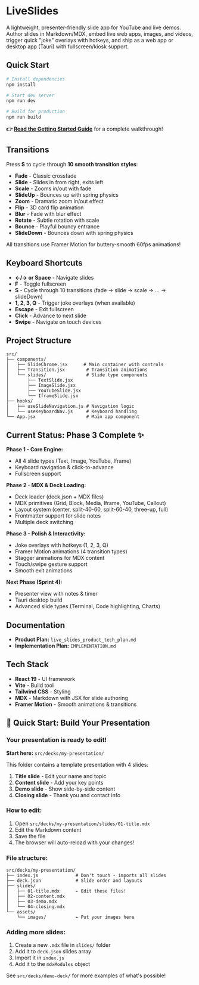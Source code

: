 # LiveSlides

A lightweight, presenter-friendly slide app for YouTube and live demos. Author slides in Markdown/MDX, embed live web apps, images, and videos, trigger quick "joke" overlays with hotkeys, and ship as a web app or desktop app (Tauri) with fullscreen/kiosk support.

##  Quick Start

```bash
# Install dependencies
npm install

# Start dev server
npm run dev

# Build for production
npm run build
```

**👉 [Read the Getting Started Guide](./GETTING_STARTED.md)** for a complete walkthrough!

##  Transitions

Press **S** to cycle through **10 smooth transition styles**:
- **Fade** - Classic crossfade
- **Slide** - Slides in from right, exits left
- **Scale** - Zooms in/out with fade
- **SlideUp** - Bounces up with spring physics
- **Zoom** - Dramatic zoom in/out effect
- **Flip** - 3D card flip animation
- **Blur** - Fade with blur effect
- **Rotate** - Subtle rotation with scale
- **Bounce** - Playful bouncy entrance
- **SlideDown** - Bounces down with spring physics

All transitions use Framer Motion for buttery-smooth 60fps animations!

##  Keyboard Shortcuts

- **←/→ or Space** - Navigate slides
- **F** - Toggle fullscreen
- **S** - Cycle through 10 transitions (fade → slide → scale → ... → slideDown)
- **1, 2, 3, Q** - Trigger joke overlays (when available)
- **Escape** - Exit fullscreen
- **Click** - Advance to next slide
- **Swipe** - Navigate on touch devices

##  Project Structure

```
src/
├── components/
│   ├── SlideChrome.jsx      # Main container with controls
│   ├── Transition.jsx        # Transition animations
│   └── slides/               # Slide type components
│       ├── TextSlide.jsx
│       ├── ImageSlide.jsx
│       ├── YouTubeSlide.jsx
│       └── IframeSlide.jsx
├── hooks/
│   ├── useSlideNavigation.js # Navigation logic
│   └── useKeyboardNav.js     # Keyboard handling
└── App.jsx                   # Main app component
```
##  Current Status: Phase 3 Complete ✨

**Phase 1 - Core Engine:**
-  All 4 slide types (Text, Image, YouTube, Iframe)
-  Keyboard navigation & click-to-advance
-  Fullscreen support

**Phase 2 - MDX & Deck Loading:**
-  Deck loader (deck.json + MDX files)
-  MDX primitives (Grid, Block, Media, Iframe, YouTube, Callout)
-  Layout system (center, split-40-60, split-60-40, three-up, full)
-  Frontmatter support for slide notes
-  Multiple deck switching

**Phase 3 - Polish & Interactivity:**
-  Joke overlays with hotkeys (1, 2, 3, Q)
-  Framer Motion animations (4 transition types)
-  Stagger animations for MDX content
-  Touch/swipe gesture support
-  Smooth exit animations

**Next Phase (Sprint 4):**
-  Presenter view with notes & timer
-  Tauri desktop build
-  Advanced slide types (Terminal, Code highlighting, Charts)

##  Documentation

- **Product Plan:** `live_slides_product_tech_plan.md`
- **Implementation Plan:** `IMPLEMENTATION.md`

##  Tech Stack

- **React 19** - UI framework
- **Vite** - Build tool
- **Tailwind CSS** - Styling
- **MDX** - Markdown with JSX for slide authoring
- **Framer Motion** - Smooth animations & transitions

## 🎯 Quick Start: Build Your Presentation

### Your presentation is ready to edit!

**Start here:** `src/decks/my-presentation/`

This folder contains a template presentation with 4 slides:
1. **Title slide** - Edit your name and topic
2. **Content slide** - Add your key points
3. **Demo slide** - Show side-by-side content
4. **Closing slide** - Thank you and contact info

### How to edit:

1. Open `src/decks/my-presentation/slides/01-title.mdx`
2. Edit the Markdown content
3. Save the file
4. The browser will auto-reload with your changes!

### File structure:
```
src/decks/my-presentation/
├── index.js              # Don't touch - imports all slides
├── deck.json             # Slide order and layouts
├── slides/
│   ├── 01-title.mdx      ← Edit these files!
│   ├── 02-content.mdx
│   ├── 03-demo.mdx
│   └── 04-closing.mdx
└── assets/
    └── images/           ← Put your images here
```

### Adding more slides:

1. Create a new `.mdx` file in `slides/` folder
2. Add it to `deck.json` slides array
3. Import it in `index.js`
4. Add it to the `mdxModules` object

See `src/decks/demo-deck/` for more examples of what's possible!
